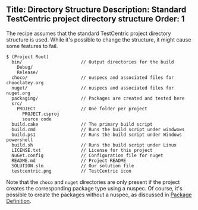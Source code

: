 Title: Directory Structure
Description: Standard TestCentric project directory structure
Order: 1
---
The recipe assumes that the standard TestCentric project directory structure is used. While it's possible to change the structure, it might cause some features to fail.

```
$ (Project Root)
  bin/                      // Output directories for the build
    Debug/
    Release/
  choco/                    // nuspecs and associated files for chooclatey.org
  nuget/                    // nuspecs and associated files for nuget.org
  packaging/                // Packages are created and tested here
  src/
    PROJECT                 // One folder per project
      PROJECT.csproj
      source code
  build.cake                // The primary build script
  build.cmd                 // Runs the build script under windwows
  build.ps1                 // Runs the build script under Windows powershell
  build.sh                  // Runs the build script under Linux
  LICENSE.txt               // License for this project
  NuGet.config              // Configuration file for nuget
  README.md                 // Project README
  SOLUTION.sln              // Our solution file
  testcentric.png           // TestCentric icon
```

Note that the `choco` and `nuget` directories are only present if the project creates the corresponding package type using a nuspec. Of course, it's possible to create the packages without a nuspec, as discussed in [Package Definition](xref:package-definition).